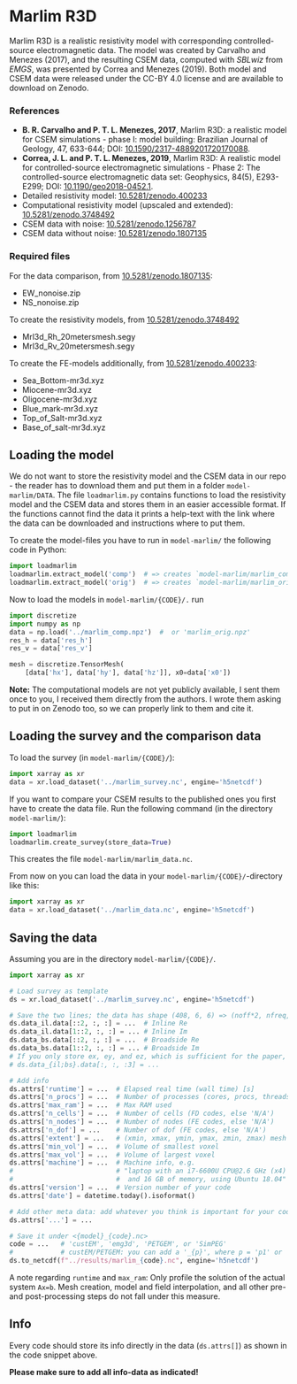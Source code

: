 # Marlim R3D

Marlim R3D is a realistic resistivity model with corresponding
controlled-source electromagnetic data. The model was created by Carvalho and
Menezes (2017), and the resulting CSEM data, computed with *SBLwiz* from
*EMGS*, was presented by Correa and Menezes (2019). Both model and CSEM data
were released under the CC-BY 4.0 license and are available to download on
Zenodo.


### References

- **B. R. Carvalho and P. T. L. Menezes, 2017**, Marlim R3D: a realistic model
  for CSEM simulations - phase I: model building: Brazilian Journal of Geology,
  47, 633-644; DOI:
  [10.1590/2317-4889201720170088](https://doi.org/10.1590/2317-4889201720170088).
- **Correa, J. L. and P. T. L. Menezes, 2019**, Marlim R3D: A realistic model
  for controlled-source electromagnetic simulations - Phase 2: The
  controlled-source electromagnetic data set: Geophysics, 84(5), E293-E299;
  DOI: [10.1190/geo2018-0452.1](https://doi.org/10.1190/geo2018-0452.1).
- Detailed resistivity model:
  [10.5281/zenodo.400233](https://doi.org/10.5281/zenodo.400233)
- Computational resistivity model (upscaled and extended):
  [10.5281/zenodo.3748492](https://doi.org/10.5281/zenodo.3748492)
- CSEM data with noise:
  [10.5281/zenodo.1256787](https://doi.org/10.5281/zenodo.1256787)
- CSEM data without noise:
  [10.5281/zenodo.1807135](https://doi.org/10.5281/zenodo.1807135)

### Required files

For the data comparison, from
[10.5281/zenodo.1807135](https://doi.org/10.5281/zenodo.1807135):

- EW_nonoise.zip
- NS_nonoise.zip

To create the resistivity models, from
[10.5281/zenodo.3748492](https://doi.org/10.5281/zenodo.3748492)

- Mrl3d_Rh_20metersmesh.segy
- Mrl3d_Rv_20metersmesh.segy


To create the FE-models additionally, from
[10.5281/zenodo.400233](https://doi.org/10.5281/zenodo.400233):

- Sea_Bottom-mr3d.xyz
- Miocene-mr3d.xyz
- Oligocene-mr3d.xyz
- Blue_mark-mr3d.xyz
- Top_of_Salt-mr3d.xyz
- Base_of_salt-mr3d.xyz


## Loading the model

We do not want to store the resistivity model and the CSEM data in our repo -
the reader has to download them and put them in a folder `model-marlim/DATA`.
The file `loadmarlim.py` contains functions to load the resistivity model and
the CSEM data and stores them in an easier accessible format. If the functions
cannot find the data it prints a help-text with the link where the data can be
downloaded and instructions where to put them.

To create the model-files you have to run in `model-marlim/` the following
code in Python:
```python
import loadmarlim
loadmarlim.extract_model('comp')  # => creates `model-marlim/marlim_comp.npz`
loadmarlim.extract_model('orig')  # => creates `model-marlim/marlim_orig.npz`
```

Now to load the models in `model-marlim/{CODE}/.` run
```python
import discretize
import numpy as np
data = np.load('../marlim_comp.npz')  #  or 'marlim_orig.npz'
res_h = data['res_h']
res_v = data['res_v']

mesh = discretize.TensorMesh(
    [data['hx'], data['hy'], data['hz']], x0=data['x0'])
```

**Note:** The computational models are not yet publicly available, I sent them
once to you, I received them directly from the authors. I wrote them asking to
put in on Zenodo too, so we can properly link to them and cite it.


## Loading the survey and the comparison data

To load the survey (in `model-marlim/{CODE}/`):
```python
import xarray as xr
data = xr.load_dataset('../marlim_survey.nc', engine='h5netcdf')
```

If you want to compare your CSEM results to the published ones you first have
to create the data file. Run the following command (in the directory
`model-marlim/`):
```python
import loadmarlim
loadmarlim.create_survey(store_data=True)
```
This creates the file `model-marlim/marlim_data.nc`.

From now on you can load the data in your `model-marlim/{CODE}/`-directory like
this:
```python
import xarray as xr
data = xr.load_dataset('../marlim_data.nc', engine='h5netcdf')
```


## Saving the data

Assuming you are in the directory `model-marlim/{CODE}/`.
```python
import xarray as xr

# Load survey as template
ds = xr.load_dataset('../marlim_survey.nc', engine='h5netcdf')

# Save the two lines; the data has shape (408, 6, 6) => (noff*2, nfreq, ncomp)
ds.data_il.data[::2, :, :] = ...  # Inline Re
ds.data_il.data[1::2, :, :] = ... # Inline Im
ds.data_bs.data[::2, :, :] = ...  # Broadside Re
ds.data_bs.data[1::2, :, :] = ... # Broadside Im
# If you only store ex, ey, and ez, which is sufficient for the paper, do
# ds.data_{il;bs}.data[:, :, :3] = ...

# Add info
ds.attrs['runtime'] = ...  # Elapsed real time (wall time) [s]
ds.attrs['n_procs'] = ...  # Number of processes (cores, procs, threads)
ds.attrs['max_ram'] = ...  # Max RAM used
ds.attrs['n_cells'] = ...  # Number of cells (FD codes, else 'N/A')
ds.attrs['n_nodes'] = ...  # Number of nodes (FE codes, else 'N/A')
ds.attrs['n_dof'] = ...    # Number of dof (FE codes, else 'N/A')
ds.attrs['extent'] = ...   # (xmin, xmax, ymin, ymax, zmin, zmax) mesh ext.
ds.attrs['min_vol'] = ...  # Volume of smallest voxel
ds.attrs['max_vol'] = ...  # Volume of largest voxel
ds.attrs['machine'] = ...  # Machine info, e.g.
#                          # "laptop with an i7-6600U CPU@2.6 GHz (x4)
#                          #  and 16 GB of memory, using Ubuntu 18.04"
ds.attrs['version'] = ...  # Version number of your code
ds.attrs['date'] = datetime.today().isoformat()

# Add other meta data: add whatever you think is important for your code
ds.attrs['...'] = ...

# Save it under <{model}_{code}.nc>
code = ...   # 'custEM', 'emg3d', 'PETGEM', or 'SimPEG'
#            # custEM/PETGEM: you can add a '_{p}', where p = 'p1' or 'p2'
ds.to_netcdf(f"../results/marlim_{code}.nc", engine='h5netcdf')
```

A note regarding `runtime` and `max_ram`: Only profile the solution of the
actual system `Ax=b`. Mesh creation, model and field interpolation, and all
other pre- and post-processing steps do not fall under this measure.


## Info

Every code should store its info directly in the data (`ds.attrs[]`) as shown
in the code snippet above.

**Please make sure to add all info-data as indicated!**
